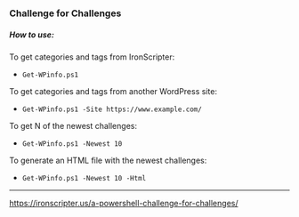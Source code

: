 ### Challenge for Challenges

##### How to use:

To get categories and tags from IronScripter:

* `Get-WPinfo.ps1`

To get categories and tags from another WordPress site:

* `Get-WPinfo.ps1 -Site https://www.example.com/`

To get N of the newest challenges:

* `Get-WPinfo.ps1 -Newest 10`

To generate an HTML file with the newest challenges:

* `Get-WPinfo.ps1 -Newest 10 -Html`

---

https://ironscripter.us/a-powershell-challenge-for-challenges/
